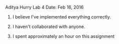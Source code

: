Aditya Hurry
Lab 4
Date: Feb 16, 2016

1. I believe I've implemented everything correctly.

2. I haven't collaborated with anyone.

3. I spent approximately an hour on this assignment